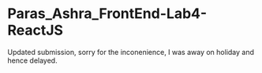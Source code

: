 # Paras_Ashra_FrontEnd-Lab4-ReactJS

Updated submission, sorry for the inconenience, I was away on holiday and hence delayed.
